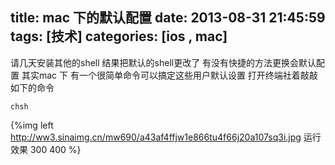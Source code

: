title: mac 下的默认配置
date: 2013-08-31 21:45:59
tags: [技术]
categories: [ios , mac]
---

请几天安装其他的shell 结果把默认的shell更改了  有没有快捷的方法更换会默认配置 <!--more-->其实mac 下 有一个很简单命令可以搞定这些用户默认设置
打开终端社着敲敲如下的命令

	chsh

{%img left http://ww3.sinaimg.cn/mw690/a43af4ffjw1e866tu4f66j20a107sq3i.jpg  运行效果 300  400 %}


